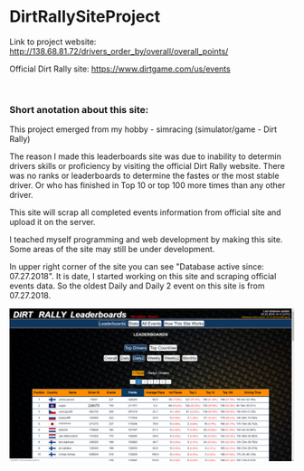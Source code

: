 # DirtRallySiteProject

Link to project website: http://138.68.81.72/drivers_order_by/overall/overall_points/ 

Official Dirt Rally site: https://www.dirtgame.com/us/events

<br>

### Short anotation about this site:

This project emerged from my hobby - simracing (simulator/game - Dirt Rally)

The reason I made this leaderboards site was due to inability to determin drivers skills 
or proficiency by visiting the official Dirt Rally website. There was no ranks or leaderboards to determine the fastes 
or the most stable driver. Or who has finished in Top 10 or top 100 more times than any other driver. 

This site will scrap all completed events information from official site and upload it on the server.

I teached myself programming and web development by making this site. Some areas of the site may still be under development.

In upper right corner of the site you can see "Database active since: 07.27.2018". It is date, I started working on this site
and scraping official events data. So the oldest Daily and Daily 2 event on this site is from 07.27.2018.


![Screenshot](Screenshot.png)
